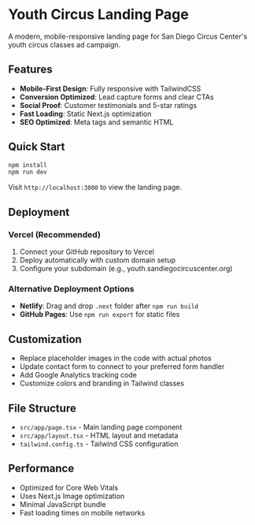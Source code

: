 # Youth Circus Landing Page

A modern, mobile-responsive landing page for San Diego Circus Center's youth circus classes ad campaign.

## Features

- **Mobile-First Design**: Fully responsive with TailwindCSS
- **Conversion Optimized**: Lead capture forms and clear CTAs
- **Social Proof**: Customer testimonials and 5-star ratings
- **Fast Loading**: Static Next.js optimization
- **SEO Optimized**: Meta tags and semantic HTML

## Quick Start

```bash
npm install
npm run dev
```

Visit `http://localhost:3000` to view the landing page.

## Deployment

### Vercel (Recommended)

1. Connect your GitHub repository to Vercel
2. Deploy automatically with custom domain setup
3. Configure your subdomain (e.g., youth.sandiegocircuscenter.org)

### Alternative Deployment Options

- **Netlify**: Drag and drop `.next` folder after `npm run build`
- **GitHub Pages**: Use `npm run export` for static files

## Customization

- Replace placeholder images in the code with actual photos
- Update contact form to connect to your preferred form handler
- Add Google Analytics tracking code
- Customize colors and branding in Tailwind classes

## File Structure

- `src/app/page.tsx` - Main landing page component
- `src/app/layout.tsx` - HTML layout and metadata
- `tailwind.config.ts` - Tailwind CSS configuration

## Performance

- Optimized for Core Web Vitals
- Uses Next.js Image optimization
- Minimal JavaScript bundle
- Fast loading times on mobile networks